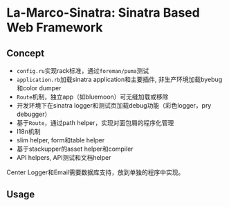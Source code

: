 # La-Marco-Sinatra: Sinatra Based Web Framework

## Concept

- `config.ru`实现rack标准，通过`foreman/puma`测试
- `application.rb`加载sinatra application和主要插件, 非生产环境加载byebug和color dumper
- `Route`机制，独立app（如bluemoon）可无缝加载或移除
- 开发环境下在sinatra logger和测试页加载debug功能（彩色logger，pry debugger）
- 基于`Route`，通过path helper，实现对面包屑的程序化管理
- I18n机制
- slim helper, form和table helper
- 基于stackupper的asset helper和compiler
- API helpers, API测试和文档helper

Center Logger和Email需要数据库支持，放到单独的程序中实现。

## Usage
